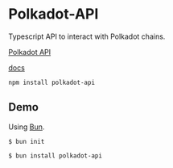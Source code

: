 # Polkadot-API

Typescript API to interact with Polkadot chains.

[Polkadot API](https://github.com/polkadot-api/polkadot-api)

[docs](https://papi.how/)

```
npm install polkadot-api
```

## Demo

Using [Bun](https://bun.sh/).

```
$ bun init

$ bun install polkadot-api

```
